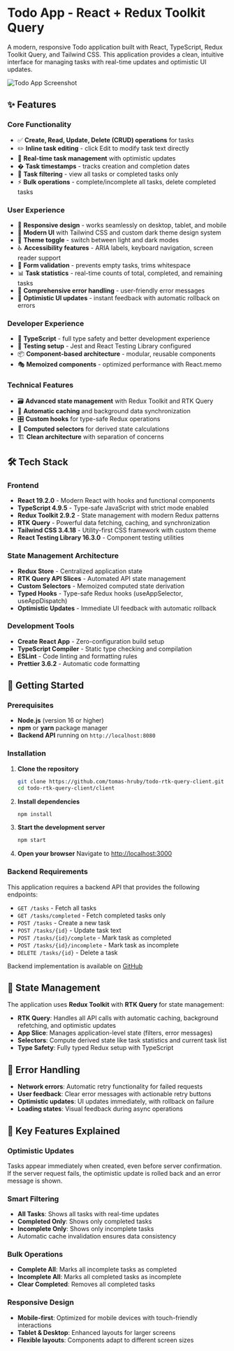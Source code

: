 # Todo App - React + Redux Toolkit Query

A modern, responsive Todo application built with React, TypeScript, Redux Toolkit Query, and Tailwind CSS. This application provides a clean, intuitive interface for managing tasks with real-time updates and optimistic UI updates.

![Todo App Screenshot](https://i.ibb.co/wN6khHZC/todo.png)

## ✨ Features

### Core Functionality
- ✅ **Create, Read, Update, Delete (CRUD) operations** for tasks
- ✏️ **Inline task editing** - click Edit to modify task text directly
- 🔄 **Real-time task management** with optimistic updates
- � **Task timestamps** - tracks creation and completion dates
- 🎯 **Task filtering** - view all tasks or completed tasks only
- ⚡ **Bulk operations** - complete/incomplete all tasks, delete completed tasks

### User Experience
- 📱 **Responsive design** - works seamlessly on desktop, tablet, and mobile
- 🎨 **Modern UI** with Tailwind CSS and custom dark theme design system
- 🌙 **Theme toggle** - switch between light and dark modes
- ♿ **Accessibility features** - ARIA labels, keyboard navigation, screen reader support
- 🔧 **Form validation** - prevents empty tasks, trims whitespace
- 📊 **Task statistics** - real-time counts of total, completed, and remaining tasks
- 🚫 **Comprehensive error handling** - user-friendly error messages
- 🔄 **Optimistic UI updates** - instant feedback with automatic rollback on errors

### Developer Experience
- 🔧 **TypeScript** - full type safety and better development experience
- 🧪 **Testing setup** - Jest and React Testing Library configured
- 📦 **Component-based architecture** - modular, reusable components
- 🎭 **Memoized components** - optimized performance with React.memo

### Technical Features
- 🗃️ **Advanced state management** with Redux Toolkit and RTK Query
- 🔄 **Automatic caching** and background data synchronization
- 🎛️ **Custom hooks** for type-safe Redux operations
- 🧮 **Computed selectors** for derived state calculations
- 🏗️ **Clean architecture** with separation of concerns

## 🛠️ Tech Stack

### Frontend
- **React 19.2.0** - Modern React with hooks and functional components
- **TypeScript 4.9.5** - Type-safe JavaScript with strict mode enabled
- **Redux Toolkit 2.9.2** - State management with modern Redux patterns
- **RTK Query** - Powerful data fetching, caching, and synchronization
- **Tailwind CSS 3.4.18** - Utility-first CSS framework with custom theme
- **React Testing Library 16.3.0** - Component testing utilities

### State Management Architecture
- **Redux Store** - Centralized application state
- **RTK Query API Slices** - Automated API state management
- **Custom Selectors** - Memoized computed state derivation
- **Typed Hooks** - Type-safe Redux hooks (useAppSelector, useAppDispatch)
- **Optimistic Updates** - Immediate UI feedback with automatic rollback

### Development Tools
- **Create React App** - Zero-configuration build setup
- **TypeScript Compiler** - Static type checking and compilation
- **ESLint** - Code linting and formatting rules
- **Prettier 3.6.2** - Automatic code formatting

## 🚀 Getting Started

### Prerequisites

- **Node.js** (version 16 or higher)
- **npm** or **yarn** package manager
- **Backend API** running on `http://localhost:8080`

### Installation

1. **Clone the repository**
   ```bash
   git clone https://github.com/tomas-hruby/todo-rtk-query-client.git
   cd todo-rtk-query-client/client
   ```

2. **Install dependencies**
   ```bash
   npm install
   ```

3. **Start the development server**
   ```bash
   npm start
   ```

4. **Open your browser**
   Navigate to [http://localhost:3000](http://localhost:3000)

### Backend Requirements

This application requires a backend API that provides the following endpoints:
- `GET /tasks` - Fetch all tasks
- `GET /tasks/completed` - Fetch completed tasks only
- `POST /tasks` - Create a new task
- `POST /tasks/{id}` - Update task text
- `POST /tasks/{id}/complete` - Mark task as completed
- `POST /tasks/{id}/incomplete` - Mark task as incomplete
- `DELETE /tasks/{id}` - Delete a task

Backend implementation is available on [GitHub](https://github.com/morosystems/todo-be)

## 🔧 State Management

The application uses **Redux Toolkit** with **RTK Query** for state management:

- **RTK Query**: Handles all API calls with automatic caching, background refetching, and optimistic updates
- **App Slice**: Manages application-level state (filters, error messages)
- **Selectors**: Compute derived state like task statistics and current task list
- **Type Safety**: Fully typed Redux setup with TypeScript

## 🚦 Error Handling

- **Network errors**: Automatic retry functionality for failed requests
- **User feedback**: Clear error messages with actionable retry buttons
- **Optimistic updates**: UI updates immediately, with rollback on failure
- **Loading states**: Visual feedback during async operations

## 🌟 Key Features Explained

### Optimistic Updates
Tasks appear immediately when created, even before server confirmation. If the server request fails, the optimistic update is rolled back and an error message is shown.

### Smart Filtering
- **All Tasks**: Shows all tasks with real-time updates
- **Completed Only**: Shows only completed tasks
- **Incomplete Only**: Shows only incomplete tasks
- Automatic cache invalidation ensures data consistency

### Bulk Operations
- **Complete All**: Marks all incomplete tasks as completed
- **Incomplete All**: Marks all completed tasks as incomplete  
- **Clear Completed**: Removes all completed tasks

### Responsive Design
- **Mobile-first**: Optimized for mobile devices with touch-friendly interactions
- **Tablet & Desktop**: Enhanced layouts for larger screens
- **Flexible layouts**: Components adapt to different screen sizes